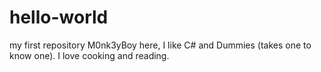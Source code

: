 # hello-world
my first repository
M0nk3yBoy here, I like C# and Dummies (takes one to know one).
I love cooking and reading.
